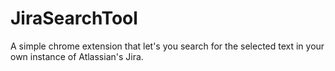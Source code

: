 # JiraSearchTool
A simple chrome extension that let's you search for the selected text in your own instance of Atlassian's Jira.
